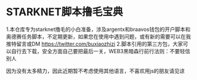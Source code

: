 # STARKNET脚本撸毛宝典

1.本仓库专为starknet撸毛的小白准备，涉及argentx和braavos钱包的开户脚本和奥德赛任务脚本，不定期更新，如果您在使用中遇到问题，或有新的需要可以在我推特留言或DM https://twitter.com/buxiaozhizi
2.脚本引用的第三方包，大家可以自行去下载，安全方面自己要把最后一关，WEB3黑暗森行前行法则：不要轻信别人

因为没有太多精力，因此近期暂不考虑使用其他语言，不喜欢用js的朋友请见谅
